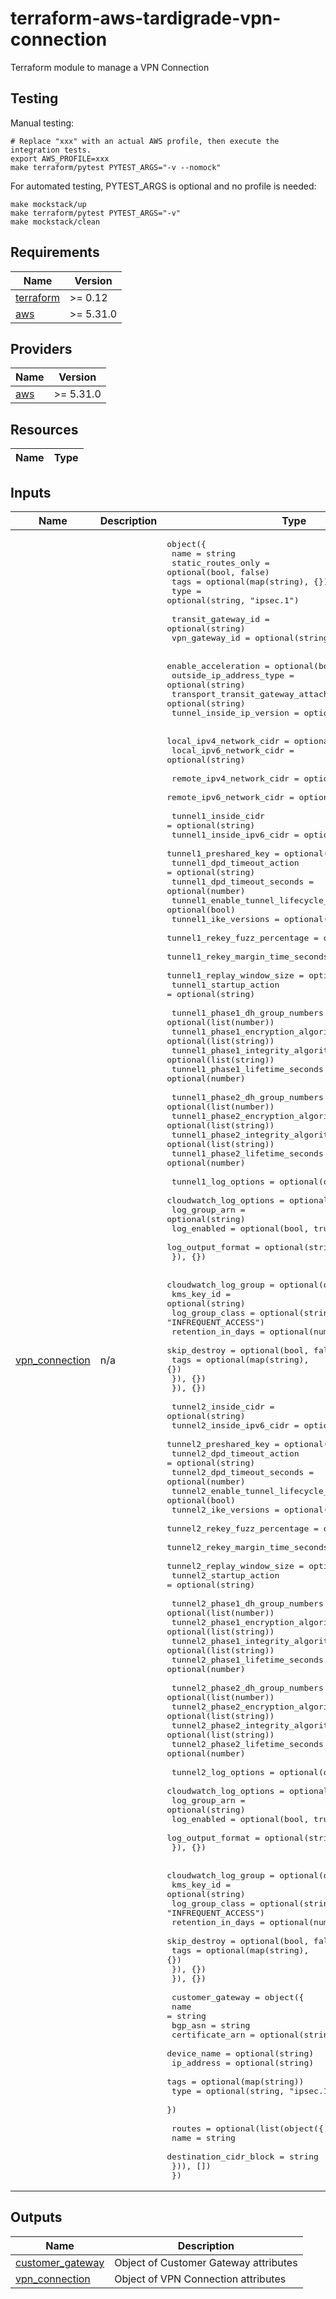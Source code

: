 # terraform-aws-tardigrade-vpn-connection

Terraform module to manage a VPN Connection

## Testing

Manual testing:

```
# Replace "xxx" with an actual AWS profile, then execute the integration tests.
export AWS_PROFILE=xxx 
make terraform/pytest PYTEST_ARGS="-v --nomock"
```

For automated testing, PYTEST_ARGS is optional and no profile is needed:

```
make mockstack/up
make terraform/pytest PYTEST_ARGS="-v"
make mockstack/clean
```

<!-- BEGIN TFDOCS -->
## Requirements

| Name | Version |
|------|---------|
| <a name="requirement_terraform"></a> [terraform](#requirement\_terraform) | >= 0.12 |
| <a name="requirement_aws"></a> [aws](#requirement\_aws) | >= 5.31.0 |

## Providers

| Name | Version |
|------|---------|
| <a name="provider_aws"></a> [aws](#provider\_aws) | >= 5.31.0 |

## Resources

| Name | Type |
|------|------|

## Inputs

| Name | Description | Type | Default | Required |
|------|-------------|------|---------|:--------:|
| <a name="input_vpn_connection"></a> [vpn\_connection](#input\_vpn\_connection) | n/a | <pre>object({<br>    name               = string<br>    static_routes_only = optional(bool, false)<br>    tags               = optional(map(string), {})<br>    type               = optional(string, "ipsec.1")<br><br>    transit_gateway_id = optional(string)<br>    vpn_gateway_id     = optional(string)<br><br>    enable_acceleration                     = optional(bool)<br>    outside_ip_address_type                 = optional(string)<br>    transport_transit_gateway_attachment_id = optional(string)<br>    tunnel_inside_ip_version                = optional(string)<br><br>    local_ipv4_network_cidr = optional(string)<br>    local_ipv6_network_cidr = optional(string)<br><br>    remote_ipv4_network_cidr = optional(string)<br>    remote_ipv6_network_cidr = optional(string)<br><br>    tunnel1_inside_cidr                     = optional(string)<br>    tunnel1_inside_ipv6_cidr                = optional(string)<br>    tunnel1_preshared_key                   = optional(string)<br>    tunnel1_dpd_timeout_action              = optional(string)<br>    tunnel1_dpd_timeout_seconds             = optional(number)<br>    tunnel1_enable_tunnel_lifecycle_control = optional(bool)<br>    tunnel1_ike_versions                    = optional(list(string))<br>    tunnel1_rekey_fuzz_percentage           = optional(number)<br>    tunnel1_rekey_margin_time_seconds       = optional(number)<br>    tunnel1_replay_window_size              = optional(number)<br>    tunnel1_startup_action                  = optional(string)<br><br>    tunnel1_phase1_dh_group_numbers      = optional(list(number))<br>    tunnel1_phase1_encryption_algorithms = optional(list(string))<br>    tunnel1_phase1_integrity_algorithms  = optional(list(string))<br>    tunnel1_phase1_lifetime_seconds      = optional(number)<br><br>    tunnel1_phase2_dh_group_numbers      = optional(list(number))<br>    tunnel1_phase2_encryption_algorithms = optional(list(string))<br>    tunnel1_phase2_integrity_algorithms  = optional(list(string))<br>    tunnel1_phase2_lifetime_seconds      = optional(number)<br><br>    tunnel1_log_options = optional(object({<br>      cloudwatch_log_options = optional(object({<br>        log_group_arn     = optional(string)<br>        log_enabled       = optional(bool, true)<br>        log_output_format = optional(string, "json")<br>      }), {})<br><br>      cloudwatch_log_group = optional(object({<br>        kms_key_id        = optional(string)<br>        log_group_class   = optional(string, "INFREQUENT_ACCESS")<br>        retention_in_days = optional(number, 30)<br>        skip_destroy      = optional(bool, false)<br>        tags              = optional(map(string), {})<br>      }), {})<br>    }), {})<br><br>    tunnel2_inside_cidr                     = optional(string)<br>    tunnel2_inside_ipv6_cidr                = optional(string)<br>    tunnel2_preshared_key                   = optional(string)<br>    tunnel2_dpd_timeout_action              = optional(string)<br>    tunnel2_dpd_timeout_seconds             = optional(number)<br>    tunnel2_enable_tunnel_lifecycle_control = optional(bool)<br>    tunnel2_ike_versions                    = optional(list(string))<br>    tunnel2_rekey_fuzz_percentage           = optional(number)<br>    tunnel2_rekey_margin_time_seconds       = optional(number)<br>    tunnel2_replay_window_size              = optional(number)<br>    tunnel2_startup_action                  = optional(string)<br><br>    tunnel2_phase1_dh_group_numbers      = optional(list(number))<br>    tunnel2_phase1_encryption_algorithms = optional(list(string))<br>    tunnel2_phase1_integrity_algorithms  = optional(list(string))<br>    tunnel2_phase1_lifetime_seconds      = optional(number)<br><br>    tunnel2_phase2_dh_group_numbers      = optional(list(number))<br>    tunnel2_phase2_encryption_algorithms = optional(list(string))<br>    tunnel2_phase2_integrity_algorithms  = optional(list(string))<br>    tunnel2_phase2_lifetime_seconds      = optional(number)<br><br>    tunnel2_log_options = optional(object({<br>      cloudwatch_log_options = optional(object({<br>        log_group_arn     = optional(string)<br>        log_enabled       = optional(bool, true)<br>        log_output_format = optional(string, "json")<br>      }), {})<br><br>      cloudwatch_log_group = optional(object({<br>        kms_key_id        = optional(string)<br>        log_group_class   = optional(string, "INFREQUENT_ACCESS")<br>        retention_in_days = optional(number, 30)<br>        skip_destroy      = optional(bool, false)<br>        tags              = optional(map(string), {})<br>      }), {})<br>    }), {})<br><br>    customer_gateway = object({<br>      name            = string<br>      bgp_asn         = string<br>      certificate_arn = optional(string)<br>      device_name     = optional(string)<br>      ip_address      = optional(string)<br>      tags            = optional(map(string))<br>      type            = optional(string, "ipsec.1")<br>    })<br><br>    routes = optional(list(object({<br>      name                   = string<br>      destination_cidr_block = string<br>    })), [])<br>  })</pre> | n/a | yes |

## Outputs

| Name | Description |
|------|-------------|
| <a name="output_customer_gateway"></a> [customer\_gateway](#output\_customer\_gateway) | Object of Customer Gateway attributes |
| <a name="output_vpn_connection"></a> [vpn\_connection](#output\_vpn\_connection) | Object of VPN Connection attributes |

<!-- END TFDOCS -->
